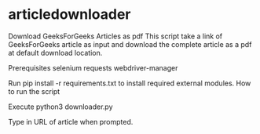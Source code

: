 # articledownloader
Download GeeksForGeeks Articles as pdf
This script take a link of GeeksForGeeks article as input and download the complete article as a pdf at default download location.

Prerequisites
selenium
requests
webdriver-manager

Run pip install -r requirements.txt to install required external modules.
How to run the script

Execute  python3 downloader.py

Type in URL of article when prompted.
